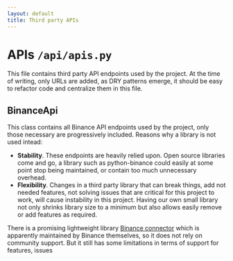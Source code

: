 ```yaml
---
layout: default
title: Third party APIs
---
```


# APIs `/api/apis.py`

This file contains third party API endpoints used by the project. At the time of writing, only URLs are added, as DRY patterns emerge, it should be easy to refactor code and centralize them in this file.

## BinanceApi

This class contains all Binance API endpoints used by the project, only those necessary are progressively included. Reasons why a library is not used intead:
- **Stability**. These endpoints are heavily relied upon. Open source libraries come and go, a library such as python-binance could easily at some point stop being maintained, or contain too much unnecessary overhead.
- **Flexibility**. Changes in a third party library that can break things, add not needed features, not solving issues that are critical for this project to work, will cause instability in this project. Having our own small library not only shrinks library size to a minimum but also allows easily remove or add features as required.

There is a promising lightweight library [Binance connector](https://github.com/binance/binance-connector-python) which is apparently maintained by Binance themselves, so it does not rely on community support. But it still has some limitations in terms of support for features, issues